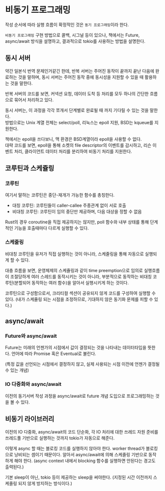 # 비동기 프로그래밍

작성 순서에 따라 실행 흐름이 확정적인 것은 `동기 프로그래밍`이라 한다.

`비동기 프로그래밍` 구현 방법으로 콜백, 시그널 등이 있으나, 책에서는 Future, async/await 방식을 설명하고, 결과적으로 tokio를 사용하는 방법을 설명한다.

## 동시 서버

약간 일본식 번역 문제인거같긴 한데, 반복 서버는 주어진 동작이 끝까지 끝난 다음에 완료하는 것을 말하며, 동시 서버는 주어진 동작 중에 동시성을 지원할 수 있을 때 활용하는 것을 말한다.

반복 서버의 코드를 보면, 커넥션 요청, 데이터 도착 등 처리를 모두 하나의 간단한 흐름으로 묶어서 처리하고 있다.

동시 서버는, 이 과정을 각각 쪼개서 단계별로 완료될 때 까지 기다릴 수 있는 것을 말한다.  
방법으로는 Unix 계열 전체는 select/poll, 리눅스는 epoll 지원, BSD는 kqueue를 지원한다.

책에서는 epoll을 쓰다보니, 맥 환경은 BSD계열이라 epoll을 사용할 수 없다.  
대략 코드를 보면, epoll을 통해 소켓의 file descriptor의 이벤트를 감시하고, 리슨 이벤트 처리, 클라이언트 데이터 처리를 분리하여 비동기 처리를 지원한다.

## 코루틴과 스케쥴링

### 코루틴

여기서 말하는 코루틴은 중단-재개가 가능한 함수를 총칭한다.

* 대칭 코루틴: 코루틴들이 caller-callee 주종관계 없이 서로 호출
* 비대칭 코루틴: 코루틴이 임의 중단만 제공하며, 다음 대상을 정할 수 없음

Rust의 경우 coroutine을 직접 제공하지는 않지만, poll 함수와 내부 상태를 통해 단계적인 기능을 호출때마다 다르게 실행할 수 있다.

### 스케줄링

비대칭 코루틴을 유저가 직접 실행하는 것이 아니라, 스케줄링을 통해 자동으로 실행되게 할 수 있다.

대충 흐름을 보면, 운영체제의 스케쥴링과 같이 time preemption으로 임의로 실행흐름이 조절당하게 여러 스레드를 동작시키는 것이 아니라, 부분적으로 동작하는 비대칭 코루틴(분할되어 동작하는 여러 함수)을 알아서 실행시키게 하는 것이다.

코루틴으로 구성함으로서, 크리티컬 섹션이 공유되지 않게 코드를 구성하여 실행할 수 있다. (내가 스케쥴링 되는 시점을 조정하므로, 기대하지 않은 동기화 문제를 피할 수 있다.)

## async/await

### Future와 async/await

Future는 미래의 언젠가의 시점에서 값이 결정되는 것을 나타내는 데이터타입을 뜻한다. 언어에 따라 Promise 혹은 Eventual로 불린다.

(특정 값을 선언되는 시점에서 결정하지 않고, 실제 사용되는 시점 이전에 언젠가 결정될 수 있는 개념)

### IO 다중화와 async/await

이전의 동기서버 작성 과정을 async/await로 future 개념 도입으로 프로그래밍하는 것을 볼 수 있다.

## 비동기 라이브러리

이전의 IO 다중화, async/await의 코드 단순화, 각 IO 처리에 대한 쓰레드 자원 준비를 쓰레드풀 기반으로 실행하는 것까지 tokio가 자동으로 해준다.

이렇게 async 할 때는 블로킹 코드를 실행하지 않아야 한다. worker thread가 블로킹으로 낭비되는 셈이기 때문이다. 알아서 async/await에 의해 스케줄링 기반으로 동작하게 해야 한다. (async context 내에서 blocking 함수를 실행하면 안된다는 경고도 출력된다.)

기본 sleep이 아닌, tokio 등이 제공하는 sleep을 써야한다. (지정된 시간 이전까지 스케줄링 되지 않게 방지하는 방식이다.)